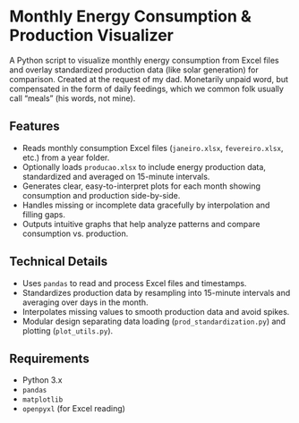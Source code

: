 # Monthly Energy Consumption & Production Visualizer

A Python script to visualize monthly energy consumption from Excel files and overlay standardized production data (like solar generation) for comparison. Created at the request of my dad. Monetarily unpaid word, but compensated in the form of daily feedings, which we common folk usually call “meals” (his words, not mine).

## Features

- Reads monthly consumption Excel files (`janeiro.xlsx`, `fevereiro.xlsx`, etc.) from a year folder.
- Optionally loads `producao.xlsx` to include energy production data, standardized and averaged on 15-minute intervals.
- Generates clear, easy-to-interpret plots for each month showing consumption and production side-by-side.
- Handles missing or incomplete data gracefully by interpolation and filling gaps.
- Outputs intuitive graphs that help analyze patterns and compare consumption vs. production.

## Technical Details

- Uses `pandas` to read and process Excel files and timestamps.
- Standardizes production data by resampling into 15-minute intervals and averaging over days in the month.
- Interpolates missing values to smooth production data and avoid spikes.
- Modular design separating data loading (`prod_standardization.py`) and plotting (`plot_utils.py`).

## Requirements

- Python 3.x
- `pandas`
- `matplotlib`
- `openpyxl` (for Excel reading)

